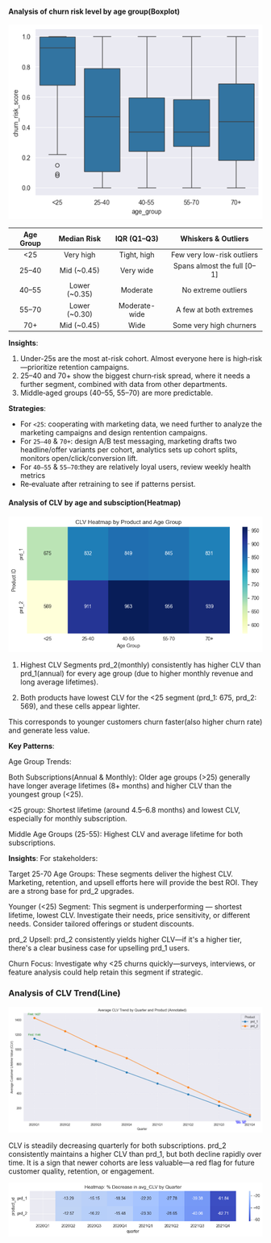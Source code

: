 
#### Analysis of churn risk level by age group(Boxplot)

![Churn Risk by Age Group](plots/churn_risk_level.png)

| Age Group |   Median Risk   |   IQR (Q1–Q3)   |     Whiskers & Outliers      |
|:---------:|:---------------:|:---------------:|:----------------------------:|
|   <25     |    Very high    |  Tight, high    | Few very low-risk outliers   |
|  25–40    | Mid (~0.45)     |  Very wide      | Spans almost the full [0–1]  |
|  40–55    | Lower (~0.35)   |  Moderate       | No extreme outliers          |
|  55–70    | Lower (~0.30)   | Moderate-wide   | A few at both extremes       |
|   70+     | Mid (~0.45)     |  Wide           | Some very high churners      |

**Insights**:

1. Under-25s are the most at-risk cohort. Almost everyone here is high‐risk—prioritize retention campaigns.
2. 25–40 and 70+ show the biggest churn‐risk spread, where it needs a further segment, combined with data from other departments. 
3. Middle‐aged groups (40–55, 55–70) are more predictable.

**Strategies**:
- For `<25`: cooperating with marketing data, we need further to analyze the marketing campaigns and design rentention campaigns.  
- For `25–40` & `70+`: design A/B test messaging, marketing drafts two headline/offer variants per cohort, analytics sets up cohort splits, monitors open/click/conversion lift.
- For `40–55` & `55–70`:they are relatively loyal users, review weekly health metrics 
- Re‐evaluate after retraining to see if patterns persist.

#### Analysis of  CLV by age and subsciption(Heatmap)

![CLV by Age and Subscriptions](plots/CLV_product_age.png)

1. Highest CLV Segments
prd_2(monthly) consistently has higher CLV than prd_1(annual) for every age group (due to higher monthly revenue and long average lifetimes).

2. Both products have lowest CLV for the <25 segment (prd_1: 675, prd_2: 569), and these cells appear lighter.

This corresponds to younger customers churn faster(also higher churn rate) and generate less value.

**Key Patterns**:

Age Group Trends:

Both Subscriptions(Annual & Monthly): Older age groups (>25) generally have longer average lifetimes (8+ months) and higher CLV than the youngest group (<25).

<25 group: Shortest lifetime (around 4.5–6.8 months) and lowest CLV, especially for monthly subscription.

Middle Age Groups (25-55): Highest CLV and average lifetime for both subscriptions.

**Insights**:
For stakeholders:

Target 25-70 Age Groups: These segments deliver the highest CLV. Marketing, retention, and upsell efforts here will provide the best ROI. They are a strong base for prd_2 upgrades.

Younger (<25) Segment: This segment is underperforming — shortest lifetime, lowest CLV. Investigate their needs, price sensitivity, or different needs. Consider tailored offerings or student discounts.  

prd_2 Upsell: prd_2 consistently yields higher CLV—if it's a higher tier, there's a clear business case for upselling prd_1 users.

Churn Focus: Investigate why <25 churns quickly—surveys, interviews, or feature analysis could help retain this segment if strategic.


### Analysis of CLV Trend(Line)

![CLV Trend](plots/Trend_clv.png)

CLV is steadily decreasing quarterly for both subscriptions.
prd_2 consistently maintains a higher CLV than prd_1, but both decline rapidly over time.
It is a sign that newer cohorts are less valuable—a red flag for future customer quality, retention, or engagement.

![CLV Quarter Trend](plots/CLV_heatmap.png)
